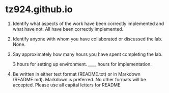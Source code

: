 # tz924.github.io

1. Identify what aspects of the work have been correctly implemented and what have not.
    All have been correctly implemented.

2. Identify anyone with whom you have collaborated or discussed the lab.
    None.

3. Say approximately how many hours you have spent completing the lab.

    3 hours for setting up environment.
    ____ hours for implementation.

4. Be written in either text format (README.txt) or in Markdown (README.md). Markdown is preferred. No other formats will be accepted. Please use all capital letters for README